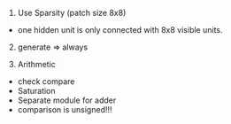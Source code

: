1. Use Sparsity (patch size 8x8)
  - one hidden unit is only connected with 8x8 visible units.

2. generate => always



3. Arithmetic
  - check compare
  - Saturation
  - Separate module for adder
  - comparison is unsigned!!!
